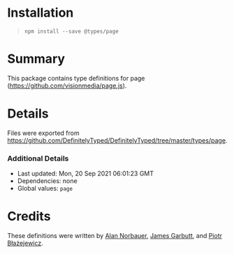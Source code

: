 # Installation
> `npm install --save @types/page`

# Summary
This package contains type definitions for page (https://github.com/visionmedia/page.js).

# Details
Files were exported from https://github.com/DefinitelyTyped/DefinitelyTyped/tree/master/types/page.

### Additional Details
 * Last updated: Mon, 20 Sep 2021 06:01:23 GMT
 * Dependencies: none
 * Global values: `page`

# Credits
These definitions were written by [Alan Norbauer](https://github.com/altano), [James Garbutt](https://github.com/43081j), and [Piotr Błażejewicz](https://github.com/peterblazejewicz).
